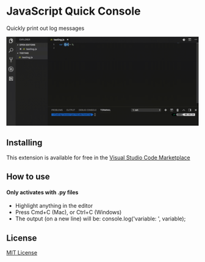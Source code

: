 # JavaScript Quick Console

Quickly print out log messages

![](images/demo.gif)

## Installing

This extension is available for free in the [Visual Studio Code Marketplace](https://marketplace.visualstudio.com/items?itemName=AhadCove.js-quick-console)

## How to use

#### Only activates with .py files

* Highlight anything in the editor
* Press Cmd+C (Mac), or Ctrl+C (Windows)
* The output (on a new line) will be: console.log('variable: ', variable);

## License
[MIT License](LICENSE)
